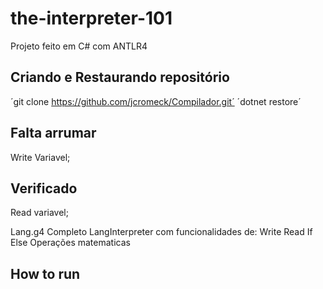 # the-interpreter-101
Projeto feito em C# com ANTLR4



## Criando e Restaurando repositório

´git clone https://github.com/jcromeck/Compilador.git´
´dotnet restore´
## Falta arrumar
Write Variavel;

## Verificado
Read variavel;

Lang.g4 Completo
LangInterpreter com funcionalidades de:
       Write
       Read
       If Else
       Operações matematicas  
       

       

## How to run

